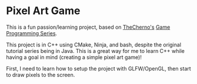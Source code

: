 # Pixel Art Game
This is a fun passion/learning project, based on [TheCherno's](https://www.youtube.com/c/TheChernoProject) [Game Programming Series](https://www.youtube.com/watch?v=GFYT7Lqt1h8&list=PLlrATfBNZ98eOOCk2fOFg7Qg5yoQfFAdf&index=1).

This project is in C++ using CMake, Ninja, and bash, despite the original tutorial series being in Java. This is a great way for me to learn C++ while having a goal in mind (creating a simple pixel art game)!

First, I need to learn how to setup the project with GLFW/OpenGL, then start to draw pixels to the screen.
